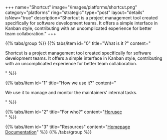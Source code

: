 +++
name="Shortcut"
image="/images/platforms/shortcut.png"
category="platforms"
ring="strategic"
type="post"
layout="details"
isNew="true"
description="Shortcut is a project management tool created specifically for software development teams. It offers a simple interface in Kanban style, contributing with an uncomplicated experience for better team collaboration."
+++

{{% tabs/group %}}
  {{% tabs/item id="0" title="What is it ?" content="<p>Shortcut is a project management tool created specifically for software development teams. It offers a simple interface in Kanban style, contributing with an uncomplicated experience for better team collaboration.</p>" %}}
  
  {{% tabs/item id="1" title="How we use it?" content="<p>We use it to manage and monitor the maintainers' internal tasks.</p>" %}}
  
  {{% tabs/item id="2" title="For who?" content="<a href='https://horusec.io/site/'>Horusec</a><br />" %}}

  {{% tabs/item id="3" title="Resources" content="<a href='https://shortcut.com/'>Homepage</a> <br /> <a href='https://shortcut.com/webinars'>Documentation</a>" %}}
{{% /tabs/group %}}
